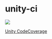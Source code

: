 # unity-ci

![](https://miro.medium.com/max/2250/1*u3Af5NoNAVL4LmlIcyIE_w.png)

[Unity CodeCoverage](https://docs.unity3d.com/Packages/com.unity.testtools.codecoverage@0.2/manual/UsingCodeCoverage.html#enable-code-coverage)